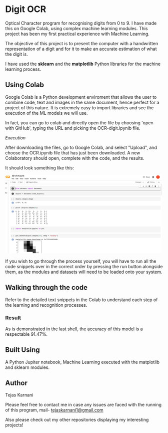 # Digit OCR

Optical Character program for recognising digits from 0 to 9. I have made this on Google Colab, using complex machine learning modules. This project has been my first practical experience with Machine Learning.

The objective of this project is to present the computer with a handwritten representation of a digit and for it to make an accurate estimation of what the digit is.

I have used the **sklearn** and the **matplotlib** Python libraries for the machine learning process.

## Using Colab

Google Colab is a Python development enviroment that allows the user to combine code, text and images in the same document, hence perfect for a project of this nature. It is extremely easy to import libraries and see the execution of the ML models we will use.

In fact, you can go to colab and directly open the file by choosing 'open with GitHub', typing the URL and picking the OCR-digit.ipynib file.

_Execution_

After downloading the files, go to Google Colab, and select "Upload", and choose the OCR.ipynib file that has just been downloaded.
A new Colaboratory should open, complete with the code, and the results.

It should look something like this:

<img src="Colab-Code.png" alt="alt text" width="500" height="250">


If you wish to go through the process yourself, you will have to run all the code snippets over in the correct order by pressing the run button alongside them, as the modules and datasets will need to be loaded onto your system.

## Walking through the code

Refer to the detailed text snippets in the Colab to understand each step of the learning and recognition processes.

### Result

As is demonstrated in the last shell, the accuracy of this model is a respectable 91.47%.

## Built Using

A Python Jupiter notebook, Machine Learning executed with the matplotlib and sklearn modules.

## Author

Tejas Karnani

Please feel free to contact me in case any issues are faced with the running of this program, mail- tejaskarnani1@gmail.com

Also please check out my other repositories displaying my interesting projects!

